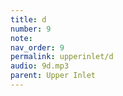 ```yaml
---
title: d
number: 9
note: 
nav_order: 9
permalink: upperinlet/d
audio: 9d.mp3
parent: Upper Inlet
---
```

